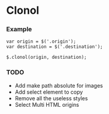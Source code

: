 # Clonol

### Example

```
var origin = $('.origin');  
var destination = $('.destination');

$.clonol(origin, destination);
```


### TODO
* Add make path absolute for images
* Add select element to copy
* Remove all the useless styles
* Select Multi HTML origins
